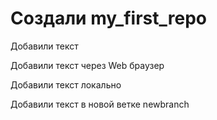 # Создали my_first_repo

Добавили текст

Добавили текст через Web браузер

 Добавили текст локально

 Добавили текст в новой ветке newbranch